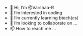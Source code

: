 - 👋 Hi, I’m @Varshaa-R
- 👀 I’m interested in coding
- 🌱 I’m currently learning btech(cs)
- 💞️ I’m looking to collaborate on ...
- 📫 How to reach me ...

<!---
Varshaa-R/Varshaa-R is a ✨ special ✨ repository because its `README.md` (this file) appears on your GitHub profile.
You can click the Preview link to take a look at your changes.
--->
